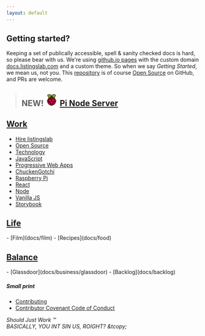 ```yaml
---
layout: default
---
```


## Getting started?

Keeping a set of publically accessible, spell & sanity checked docs is hard, so please bear with us. We're using [github.io pages](https://pages.github.com) with the custom domain [docs.listingslab.com](https://docs.listingslab.com) and a custom theme. So when we say _Getting Started_, we mean us, not you. This [repository](https://github.com/listingslab-software/docs) is of course [Open Source](docs/tech/open-source) on GitHub, and PRs are welcome.

> ## NEW! ![Featured Image](docs/tech/pi/images/pi-logo.png "Featured Image") [Pi Node Server](docs/tech/pi)

<div class="third-wide">
    <h2><a href="docs/work">Work</a></h2>
    <ul>
        <li><a href="docs/business/hire-listingslab">Hire listingslab</a></li>
        <li><a href="docs/tech/open-source">Open Source</a></li>
        <li><a href="docs/tech">Technology</a></li>
        <li><a href="docs/tech/javascript">JavaScript</a></li>
        <li><a href="docs/tech/pwa">Progressive Web Apps</a></li>
        <li><a href="docs/chuckengotchi">ChuckenGotchi</a></li>
        <li><a href="docs/tech/pi">Raspberry Pi</a></li>
        <li><a href="docs/tech/javascript/react">React</a></li>
        <li><a href="docs/tech/javascript/node">Node</a></li>
        <li><a href="docs/tech/javascript/vanilla">Vanilla JS</a></li>
        <li><a href="docs/tech/javascript/storybook">Storybook</a></li>
    </ul>
</div>

<div class="third-wide">
<h2><a href="docs/life">Life</a></h2>
- [Film](docs/film)
- [Recipes](docs/food)
</div>

<div class="third-wide">
<h2><a href="docs/balance">Balance</a></h2>
- [Glassdoor](docs/business/glassdoor)
- [Backlog](docs/backlog)
</div>

<div style="clear: both;"></div>

##### Small print

- [Contributing](docs/tech/git/contributing)
- [Contributor Covenant Code of Conduct](docs/tech/git/code-of-conduct)

_Should Just Work &trade;_  
_BASICALLY, YOU INT SIN US, ROIGHT? &tcopy;_
